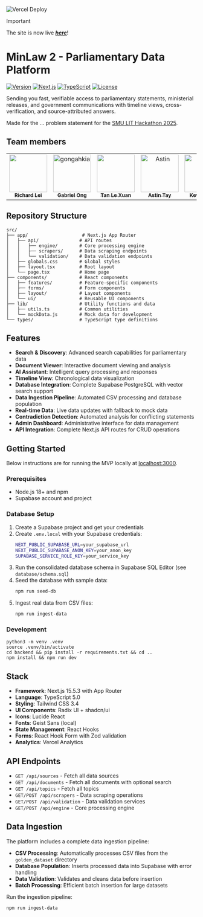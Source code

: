 ![Vercel Deploy](https://deploy-badge.vercel.app/vercel/lit-hackathon-2025)

> [!IMPORTANT]
> The site is now live [***here***](https://lit-hackathon-2025.vercel.app)!

# MinLaw 2 - Parliamentary Data Platform

[![Version](https://img.shields.io/badge/version-1.2.0-blue.svg)](https://github.com/gongahkia/lit-hackathon-2025)
[![Next.js](https://img.shields.io/badge/Next.js-15.5.3-black.svg)](https://nextjs.org/)
[![TypeScript](https://img.shields.io/badge/TypeScript-5.0-blue.svg)](https://www.typescriptlang.org/)
[![License](https://img.shields.io/badge/license-MIT-green.svg)](LICENSE)

Sending you fast, verifiable access to parliamentary statements, ministerial releases, and government communications with timeline views, cross-verification, and source-attributed answers.

Made for the ... problem statement for the [SMU LIT Hackathon 2025](https://www.smulit.org/lit-hackathon-2025).

## Team members

<table>
	<tbody>
        <tr>
            <td align="center">
                <a href="https://github.com/richardleii58">
                    <img src="https://avatars.githubusercontent.com/u/174111738?v=4" width="100;" alt=""/>
                    <br />
                    <sub><b>Richard Lei</b></sub>
                </a>
            </td>
            <td align="center">
                <a href="https://github.com/gongahkia">
                    <img src="https://avatars.githubusercontent.com/u/117062305?v=4" width="100;" alt="gongahkia"/>
                    <br />
                    <sub><b>Gabriel Ong</b></sub>
                </a>
                <br />
            </td>
            <td align="center">
                <a href="https://github.com/le-xuan-2">
                    <img src="https://avatars.githubusercontent.com/u/206502697?v=4" width="100;" alt=""/>
                    <br />
                    <sub><b>Tan Le Xuan</b></sub>
                </a>
                <br />
            </td>
            <td align="center">
                <a href="https://github.com/a-stint">
                    <img src="https://avatars.githubusercontent.com/u/149822619?v=4" width="100;" alt="Astin"/>
                    <br />
                    <sub><b>Astin Tay</b></sub>
                </a>
                <br />
            </td>
            <td align="center">
                <a href="https://github.com/kevanwee">
                    <img src="https://avatars.githubusercontent.com/u/16420323?v=4" width="100;" alt="Kevan Wee"/>
                    <br />
                    <sub><b>Kevan Wee</b></sub>
                </a>
                <br />
            </td>
        </tr>
	</tbody>
</table>

## Repository Structure

```
src/
├── app/                    # Next.js App Router
│   ├── api/               # API routes
│   │   ├── engine/        # Core processing engine
│   │   ├── scrapers/      # Data scraping endpoints
│   │   └── validation/    # Data validation endpoints
│   ├── globals.css        # Global styles
│   ├── layout.tsx         # Root layout
│   └── page.tsx           # Home page
├── components/            # React components
│   ├── features/          # Feature-specific components
│   ├── forms/             # Form components
│   ├── layout/            # Layout components
│   └── ui/                # Reusable UI components
├── lib/                   # Utility functions and data
│   ├── utils.ts           # Common utilities
│   └── mockData.js        # Mock data for development
└── types/                 # TypeScript type definitions
```

## Features

- **Search & Discovery**: Advanced search capabilities for parliamentary data
- **Document Viewer**: Interactive document viewing and analysis
- **AI Assistant**: Intelligent query processing and responses
- **Timeline View**: Chronological data visualization
- **Database Integration**: Complete Supabase PostgreSQL with vector search support
- **Data Ingestion Pipeline**: Automated CSV processing and database population
- **Real-time Data**: Live data updates with fallback to mock data
- **Contradiction Detection**: Automated analysis for conflicting statements
- **Admin Dashboard**: Administrative interface for data management
- **API Integration**: Complete Next.js API routes for CRUD operations

## Getting Started

Below instructions are for running the MVP locally at [localhost:3000](http://localhost:3000).

### Prerequisites
- Node.js 18+ and npm
- Supabase account and project

### Database Setup
1. Create a Supabase project and get your credentials
2. Create `.env.local` with your Supabase credentials:
   ```bash
   NEXT_PUBLIC_SUPABASE_URL=your_supabase_url
   NEXT_PUBLIC_SUPABASE_ANON_KEY=your_anon_key
   SUPABASE_SERVICE_ROLE_KEY=your_service_key
   ```
3. Run the consolidated database schema in Supabase SQL Editor (see `database/schema.sql`)
4. Seed the database with sample data:
   ```bash
   npm run seed-db
   ```
5. Ingest real data from CSV files:
   ```bash
   npm run ingest-data
   ```

### Development
```console
python3 -m venv .venv
source .venv/bin/activate
cd backend && pip install -r requirements.txt && cd ..
npm install && npm run dev
```

## Stack

- **Framework**: Next.js 15.5.3 with App Router
- **Language**: TypeScript 5.0
- **Styling**: Tailwind CSS 3.4
- **UI Components**: Radix UI + shadcn/ui
- **Icons**: Lucide React
- **Fonts**: Geist Sans (local)
- **State Management**: React Hooks
- **Forms**: React Hook Form with Zod validation
- **Analytics**: Vercel Analytics

## API Endpoints

- `GET /api/sources` - Fetch all data sources
- `GET /api/documents` - Fetch all documents with optional search
- `GET /api/topics` - Fetch all topics
- `GET/POST /api/scrapers` - Data scraping operations
- `GET/POST /api/validation` - Data validation services
- `GET/POST /api/engine` - Core processing engine

## Data Ingestion

The platform includes a complete data ingestion pipeline:

- **CSV Processing**: Automatically processes CSV files from the `golden_dataset` directory
- **Database Population**: Inserts processed data into Supabase with error handling
- **Data Validation**: Validates and cleans data before insertion
- **Batch Processing**: Efficient batch insertion for large datasets

Run the ingestion pipeline:
```bash
npm run ingest-data
```